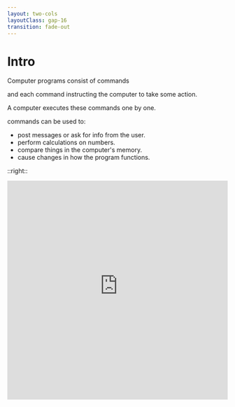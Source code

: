 ```yaml
---
layout: two-cols
layoutClass: gap-16
transition: fade-out
---
```


# Intro

Computer programs consist of commands

and each command instructing the computer to take some action.

A computer executes these commands one by one.

commands can be used to:

<v-clicks>

- post messages or ask for info from the user.
- perform calculations on numbers.
- compare things in the computer's memory.
- cause changes in how the program functions.

</v-clicks>

::right::

<container>
  <iframe src="https://v0-property-maintenance-app-one.vercel.app/tenant" style="width:100%; height:500px; border:none;"></iframe>
</container>
